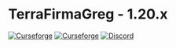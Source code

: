 # TerraFirmaGreg - 1.20.x

[![Curseforge](http://cf.way2muchnoise.eu/full_terrafirmagreg_downloads.svg)](https://www.curseforge.com/minecraft/modpacks/tfg-nh)  [![Curseforge](http://cf.way2muchnoise.eu/versions/For%20MC_terrafirmagreg_all.svg)](https://www.curseforge.com/minecraft/modpacks/tfg-nh) <a title="Вступайте в наш Дискорд!" href="https://discord.gg/terrafirmagreg"><img src="https://img.shields.io/discord/400913133620822016?label=TFG%3ANH%20Discord&logo=Discord" alt="Discord"/></a>
